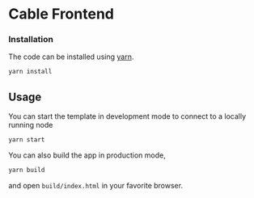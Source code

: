 # Cable Frontend

### Installation

The code can be installed using [yarn](https://yarnpkg.com/).

```bash
yarn install
```

## Usage

You can start the template in development mode to connect to a locally running node

```bash
yarn start
```

You can also build the app in production mode,

```bash
yarn build
```
and open `build/index.html` in your favorite browser.
